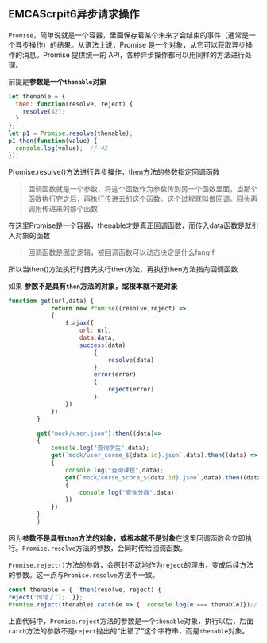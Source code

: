 ## EMCAScrpit6异步请求操作

`Promise`，简单说就是一个容器，里面保存着某个未来才会结束的事件（通常是一个异步操作）的结果。从语法上说，Promise 是一个对象，从它可以获取异步操作的消息。Promise 提供统一的 API，各种异步操作都可以用同样的方法进行处理。

前提是**参数是一个`thenable`对象**

```javascript
let thenable = {
  then: function(resolve, reject) {
    resolve(42);
  }
};
let p1 = Promise.resolve(thenable);
p1.then(function(value) {
  console.log(value);  // 42
});
```

Promise.resolve()方法进行异步操作，then方法的参数指定回调函数

> 回调函数就是一个参数，将这个函数作为参数传到另一个函数里面，当那个函数执行完之后，再执行传进去的这个函数。这个过程就叫做回调。回头再调用传进来的那个函数

在这里Promise是一个容器，thenable才是真正回调函数，而传入data函数是就引入对象的函数

> 回调函数是固定逻辑，被回调函数可以动态决定是什么fang'f

所以当then()方法执行时首先执行then方法，再执行then方法指向回调函数

如果 **参数不是具有`then`方法的对象，或根本就不是对象**

```javascript
function get(url,data) {
            return new Promise((resolve,reject) =>
            {
                $.ajax({
                    url: url,
                    data:data,
                    success(data) 
                        { 
                            resolve(data)
                        },
                        error(error) 
                        {
                            reject(error)
                        }
                })
            })
        }
```

```javascript
        get("mock/user.json").then((data)=>
        {
            console.log("查询学生",data);
            get(`mock/user_corse_${data.id}.json`,data).then((data) =>
            {
                console.log("查询课程",data);
                get(`mock/corse_score_${data.id}.json`,data).then((data)=>
                {
                    console.log("查询分数",data);
                })
            })
        }
        )
```

因为**参数不是具有`then`方法的对象，或根本就不是对象**在这里回调函数会立即执行。`Promise.resolve`方法的参数，会同时传给回调函数。

`Promise.reject()`方法的参数，会原封不动地作为`reject`的理由，变成后续方法的参数。这一点与`Promise.resolve`方法不一致。

```javascript
const thenable = {  then(resolve, reject) {   
reject('出错了');  }};
Promise.reject(thenable).catch(e => {  console.log(e === thenable)})// true
```

上面代码中，`Promise.reject`方法的参数是一个`thenable`对象，执行以后，后面`catch`方法的参数不是`reject`抛出的“出错了”这个字符串，而是`thenable`对象。